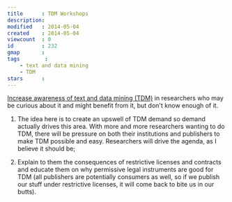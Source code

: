 ```yaml
---
title      : TDM Workshops
description: 
modified   : 2014-05-04
created    : 2014-05-04
viewcount  : 0
id         : 232
gmap       : 
tags        :
    - text and data mining
    - TDM
stars      : 
---
```


[Increase awareness of text and data mining (TDM)](http://science.creativecommons.org/tdm/) in researchers who may be curious about it and might benefit from it, but don't know enough of it.

1. The idea here is to create an upswell of TDM demand so demand actually drives this area. With more and more researchers wanting to do TDM, there will be pressure on both their institutions and publishers to make TDM possible and easy. Researchers will drive the agenda, as I believe it should be;

2. Explain to them the consequences of restrictive licenses and contracts and educate them on why permissive legal instruments are good for TDM (all publishers are potentially consumers as well, so if we publish our stuff under restrictive licenses, it will come back to bite us in our butts).
